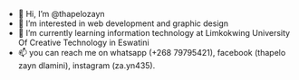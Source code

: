 - 👋 Hi, I’m @thapelozayn
- 👀 I’m interested in web development and graphic design 
- 🌱 I’m currently learning information technology at Limkokwing University Of Creative Technology in Eswatini
- 📫 you can reach me on whatsapp (+268 79795421), facebook (thapelo zayn dlamini), instagram (za.yn435).

<!---
thapelozayn/thapelozayn is a ✨ special ✨ repository because its `README.md` (this file) appears on your GitHub profile.
You can click the Preview link to take a look at your changes.
--->
